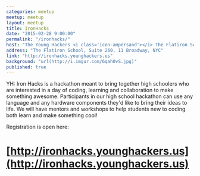 ```yaml
---
categories: meetup
meetup: meetup
layout: meetup
title: IronHacks
date: "2015-02-28 9:00:00"
permalink: "/ironhacks/"
host: "The Young Hackers <i class='icon-ampersand'></i> The Flatiron School"
address: "The Flatiron School, Suite 260, 11 Broadway, NYC"
link: "http://ironhacks.younghackers.us"
background: "url(http://i.imgur.com/6qah0vS.jpg)"
published: true
---
```


YH: Iron Hacks is a hackathon meant to bring together high schoolers who are interested in a day of coding, learning and collaboration to make something awesome. Participants in our high school hackathon can use any language and any hardware components they'd like to bring their ideas to life. We will have mentors and workshops to help students new to coding both learn and make something cool!

Registration is open here:

# [http://ironhacks.younghackers.us](http://ironhacks.younghackers.us)